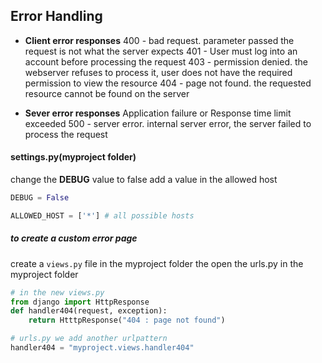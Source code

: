 ## Error Handling

- **Client error responses** 
	400 - bad request. parameter passed the request is not what the server expects 
	401 - User must log into an account before processing the request
	403 - permission denied. the webserver refuses to process it, user does not have the required permission to view the resource
	404 - page not found. the requested resource cannot be found on the server

- **Sever error responses**
	Application failure or Response time limit exceeded
	500 - server error. internal server error, the server failed to process the request

#### settings.py(myproject folder)
change the **DEBUG** value to false
add a value in the allowed host
```python
DEBUG = False

ALLOWED_HOST = ['*'] # all possible hosts
```

##### to create a custom error page
create a `views.py`  file in the myproject folder
the open the urls.py in the myproject folder

```python
# in the new views.py
from django import HttpResponse
def handler404(request, exception):
	return HtttpResponse("404 : page not found")
```


```python
# urls.py we add another urlpattern
handler404 = "myproject.views.handler404"
```